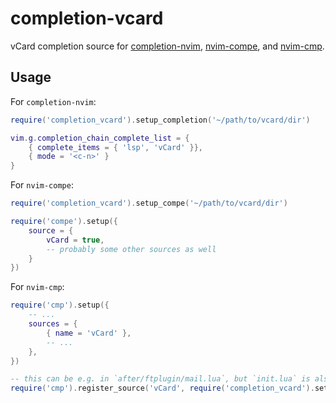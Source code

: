 # completion-vcard

vCard completion source for [completion-nvim](https://github.com/nvim-lua/completion-nvim), [nvim-compe](https://github.com/hrsh7th/nvim-compe), and [nvim-cmp](https://github.com/hrsh7th/nvim-cmp).

## Usage

For `completion-nvim`:

```lua
require('completion_vcard').setup_completion('~/path/to/vcard/dir')

vim.g.completion_chain_complete_list = {
    { complete_items = { 'lsp', 'vCard' }},
    { mode = '<c-n>' }
}
```

For `nvim-compe`:

```lua
require('completion_vcard').setup_compe('~/path/to/vcard/dir')

require('compe').setup({
    source = {
        vCard = true,
        -- probably some other sources as well
    }
})
```

For `nvim-cmp`:

```lua
require('cmp').setup({
    -- ...
    sources = {
        { name = 'vCard' },
        -- ...
    },
})

-- this can be e.g. in `after/ftplugin/mail.lua`, but `init.lua` is also fine
require('cmp').register_source('vCard', require('completion_vcard').setup_cmp('~/path/to/vcard/dir'))
```
